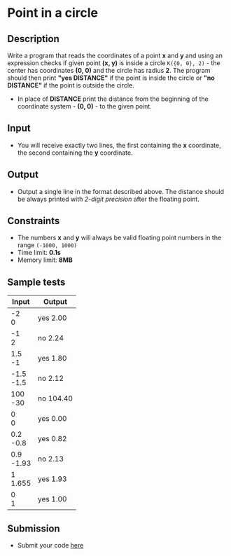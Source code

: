 # Point in a circle

## Description
Write a program that reads the coordinates of a point **x** and **y** 
and using an expression checks if given point **(x,  y)** is inside a circle `K({0, 0}, 2)` - the center has coordinates **(0, 0)** and the circle has radius **2**. 
The program should then print **"yes DISTANCE"** if the point is inside the circle or **"no DISTANCE"** if the point is outside the circle.
  - In place of **DISTANCE** print the distance from the beginning of the coordinate system - **(0, 0)** - to the given point.

## Input
- You will receive exactly two lines, the first containing the **x** coordinate, the second containing the **y** coordinate.

## Output
- Output a single line in the format described above. The distance should be always printed with _2-digit precision_ after the floating point.

## Constraints
- The numbers **x** and **y** will always be valid floating point numbers in the range `(-1000, 1000)`
- Time limit: **0.1s**
- Memory limit: **8MB**

## Sample tests

|     Input      |    Output     |
|----------------|---------------|
|-2<br/>0        |yes 2.00       |
|-1<br/>2        |no 2.24        |
|1.5<br/>-1      |yes 1.80       |
|-1.5<br/>-1.5   |no 2.12        |
|100<br/>-30     |no 104.40      |
|0<br/>0         |yes 0.00       |
|0.2<br/>-0.8    |yes 0.82       |
|0.9<br/>-1.93   |no 2.13        |
|1<br/>1.655     |yes 1.93       |
|0<br/>1         |yes 1.00       |

## Submission
- Submit your code [here](http://bgcoder.com/Contests/Compete/Index/310#6)
